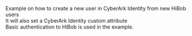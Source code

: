 Example on how to create a new user in CyberArk Identity from new HiBob users<br>
It will also set a CyberArk Identity custom attribute<br>
Basic authentication to HiBob is used in the example.
